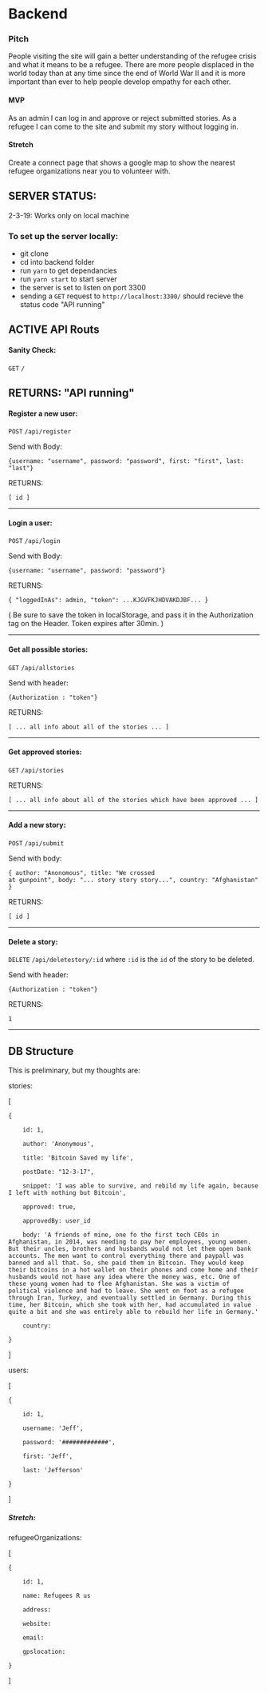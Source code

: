 # Backend

### Pitch

People visiting the site will gain a better understanding of the refugee crisis
and what it means to be a refugee. There are more people displaced in the world
today than at any time since the end of World War II and it is more important
than ever to help people develop empathy for each other.

#### MVP

As an admin I can log in and approve or reject submitted stories. As a refugee I
can come to the site and submit my story without logging in.

#### Stretch

Create a connect page that shows a google map to show the nearest refugee
organizations near you to volunteer with.

## SERVER STATUS:

2-3-19: Works only on local machine

### To set up the server locally:

-   git clone
-   cd into backend folder
-   run `yarn` to get dependancies
-   run `yarn start` to start server
-   the server is set to listen on port 3300
-   sending a `GET` request to `http://localhost:3300/` should recieve the
    status code "API running"

## ACTIVE API Routs

#### Sanity Check:

`GET` `/`

## RETURNS: "API running"

#### Register a new user:

`POST` `/api/register`

Send with Body:

```
{username: "username", password: "password", first: "first", last: "last"}
```

RETURNS:

```
[ id ]
```

---

#### Login a user:

`POST` `/api/login`

Send with Body:

```
{username: "username", password: "password"}
```

RETURNS:

```
{ "loggedInAs": admin, "token": ...KJGVFKJHDVAKDJBF... }
```

( Be sure to save the token in localStorage, and pass it in the Authorization
tag on the Header. Token expires after 30min. )

---

#### Get all possible stories:

`GET` `/api/allstories`

Send with header:

```
{Authorization : "token"}
```

RETURNS:

```
[ ... all info about all of the stories ... ]
```

---

#### Get approved stories:

`GET` `/api/stories`

RETURNS:

```
[ ... all info about all of the stories which have been approved ... ]
```

---

#### Add a new story:

`POST` `/api/submit`

Send with body:

```
{ author: "Anonomous", title: "We crossed
at gunpoint", body: "... story story story...", country: "Afghanistan" }
```

RETURNS:

```
[ id ]
```

---

#### Delete a story:

`DELETE` `/api/deletestory/:id` where `:id` is the `id` of the story to be
deleted.

Send with header:

```
{Authorization : "token"}
```

RETURNS:

```
1
```

---

## DB Structure

This is preliminary, but my thoughts are:

stories:

[

    {

        id: 1,

        author: 'Anonymous',

        title: 'Bitcoin Saved my life',

        postDate: "12-3-17",

        snippet: 'I was able to survive, and rebild my life again, because I left with nothing but Bitcoin',

        approved: true,

        approvedBy: user_id

        body: 'A friends of mine, one fo the first tech CEOs in Afghanistan, in 2014, was needing to pay her employees, young women. But their uncles, brothers and husbands would not let them open bank accounts. The men want to control everything there and paypall was banned and all that. So, she paid them in Bitcoin. They would keep their bitcoins in a hot wallet on their phones and come home and their husbands would not have any idea where the money was, etc. One of these young women had to flee Afghanistan. She was a victim of political violence and had to leave. She went on foot as a refugee through Iran, Turkey, and eventually settled in Germany. During this time, her Bitcoin, which she took with her, had accumulated in value quite a bit and she was entirely able to rebuild her life in Germany.'

        country:

    }

]

users:

[

    {

        id: 1,

        username: 'Jeff',

        password: '#############',

        first: 'Jeff',

        last: 'Jefferson'

    }

]

##### Stretch:

refugeeOrganizations:

[

    {

        id: 1,

        name: Refugees R us

        address:

        website:

        email:

        gpslocation:

    }

]
